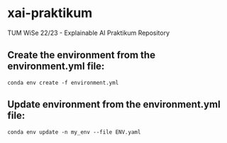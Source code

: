 # xai-praktikum
TUM WiSe 22/23 - Explainable AI Praktikum Repository

## Create the environment from the environment.yml file:

`conda env create -f environment.yml`

## Update environment from the environment.yml file:

`conda env update -n my_env --file ENV.yaml`
